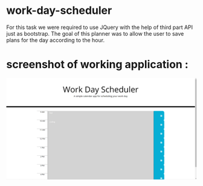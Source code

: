 # work-day-scheduler

For this task we were required to use JQuery with the help of third part API just as bootstrap. The goal of this planner was to allow the user to save plans for the day according to the hour.

# screenshot of working application :

![Screenshot](./assets/images/Screenshot%202022-08-06%20172026.png)
